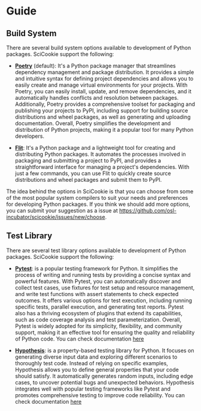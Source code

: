 # Guide

## Build System

There are several build system options available to development of Python
packages. SciCookie support the following:

- [**Poetry**](https://python-poetry.org/) (default): It's a Python package
  manager that streamlines dependency management and package distribution. It
  provides a simple and intuitive syntax for defining project dependencies and
  allows you to easily create and manage virtual environments for your projects.
  With Poetry, you can easily install, update, and remove dependencies, and it
  automatically handles conflicts and resolution between packages. Additionally,
  Poetry provides a comprehensive toolset for packaging and publishing your
  projects to PyPI, including support for building source distributions and
  wheel packages, as well as generating and uploading documentation. Overall,
  Poetry simplifies the development and distribution of Python projects, making
  it a popular tool for many Python developers.

- [**Flit**](https://flit.pypa.io): It's a Python package and a lightweight tool
  for creating and distributing Python packages. It automates the processes
  involved in packaging and submitting a project to PyPI, and provides a
  straightforward interface for managing a project's dependencies. With just a
  few  commands, you can use Flit to quickly create source distributions and
  wheel packages and submit them to PyPI.

The idea behind the options in SciCookie is that you can choose from some of the
most popular system compilers to suit your needs and preferences for developing
Python packages. If you think we should add more options, you can submit your
suggestion as a issue at
https://github.com/osl-incubator/scicookie/issues/new/choose.
 
## Test Library

There are several test library options available to development of Python packages. SciCookie support the following:

-  [**Pytest**](https://docs.pytest.org/en/): is a popular testing framework for Python. It simplifies the process of writing and running tests by providing a concise syntax and powerful features. With Pytest, you can automatically discover and collect test cases, use fixtures for test setup and resource management, and write test functions with assert statements to check expected outcomes. It offers various options for test execution, including running specific tests, parallel execution, and generating test reports. Pytest also has a thriving ecosystem of plugins that extend its capabilities, such as code coverage analysis and test parameterization. Overall, Pytest is widely adopted for its simplicity, flexibility, and community support, making it an effective tool for ensuring the quality and reliability of Python code. You can check documentation [here](https://docs.pytest.org/en/)

- [**Hypothesis**](https://hypothesis.readthedocs.io/): is a property-based testing library for Python. It focuses on generating diverse input data and exploring different scenarios to thoroughly test code. Instead of relying on specific examples, Hypothesis allows you to define general properties that your code should satisfy. It automatically generates random inputs, including edge cases, to uncover potential bugs and unexpected behaviors. Hypothesis integrates well with popular testing frameworks like Pytest and promotes comprehensive testing to improve code reliability. You can check documentation [here](https://hypothesis.readthedocs.io/)

